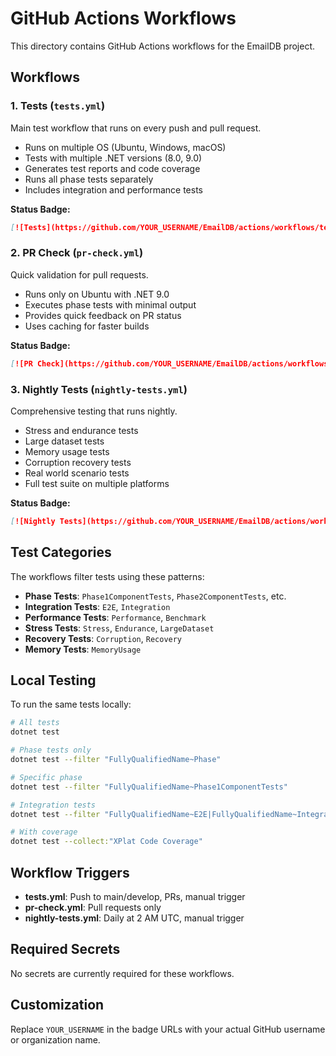 # GitHub Actions Workflows

This directory contains GitHub Actions workflows for the EmailDB project.

## Workflows

### 1. Tests (`tests.yml`)
Main test workflow that runs on every push and pull request.
- Runs on multiple OS (Ubuntu, Windows, macOS)
- Tests with multiple .NET versions (8.0, 9.0)
- Generates test reports and code coverage
- Runs all phase tests separately
- Includes integration and performance tests

**Status Badge:**
```markdown
[![Tests](https://github.com/YOUR_USERNAME/EmailDB/actions/workflows/tests.yml/badge.svg)](https://github.com/YOUR_USERNAME/EmailDB/actions/workflows/tests.yml)
```

### 2. PR Check (`pr-check.yml`)
Quick validation for pull requests.
- Runs only on Ubuntu with .NET 9.0
- Executes phase tests with minimal output
- Provides quick feedback on PR status
- Uses caching for faster builds

**Status Badge:**
```markdown
[![PR Check](https://github.com/YOUR_USERNAME/EmailDB/actions/workflows/pr-check.yml/badge.svg)](https://github.com/YOUR_USERNAME/EmailDB/actions/workflows/pr-check.yml)
```

### 3. Nightly Tests (`nightly-tests.yml`)
Comprehensive testing that runs nightly.
- Stress and endurance tests
- Large dataset tests
- Memory usage tests
- Corruption recovery tests
- Real world scenario tests
- Full test suite on multiple platforms

**Status Badge:**
```markdown
[![Nightly Tests](https://github.com/YOUR_USERNAME/EmailDB/actions/workflows/nightly-tests.yml/badge.svg)](https://github.com/YOUR_USERNAME/EmailDB/actions/workflows/nightly-tests.yml)
```

## Test Categories

The workflows filter tests using these patterns:

- **Phase Tests**: `Phase1ComponentTests`, `Phase2ComponentTests`, etc.
- **Integration Tests**: `E2E`, `Integration`
- **Performance Tests**: `Performance`, `Benchmark`
- **Stress Tests**: `Stress`, `Endurance`, `LargeDataset`
- **Recovery Tests**: `Corruption`, `Recovery`
- **Memory Tests**: `MemoryUsage`

## Local Testing

To run the same tests locally:

```bash
# All tests
dotnet test

# Phase tests only
dotnet test --filter "FullyQualifiedName~Phase"

# Specific phase
dotnet test --filter "FullyQualifiedName~Phase1ComponentTests"

# Integration tests
dotnet test --filter "FullyQualifiedName~E2E|FullyQualifiedName~Integration"

# With coverage
dotnet test --collect:"XPlat Code Coverage"
```

## Workflow Triggers

- **tests.yml**: Push to main/develop, PRs, manual trigger
- **pr-check.yml**: Pull requests only
- **nightly-tests.yml**: Daily at 2 AM UTC, manual trigger

## Required Secrets

No secrets are currently required for these workflows.

## Customization

Replace `YOUR_USERNAME` in the badge URLs with your actual GitHub username or organization name.
